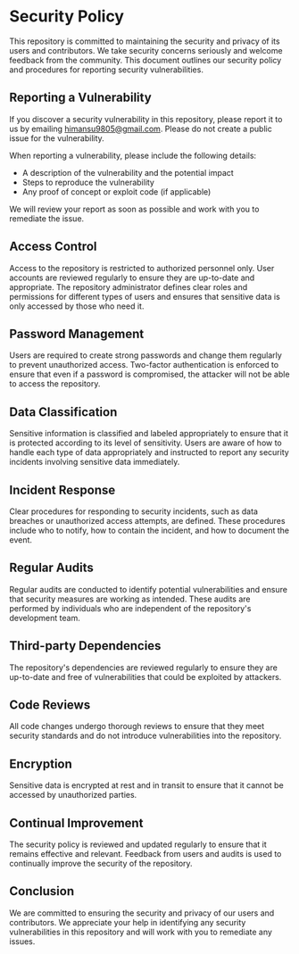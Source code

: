 # Security Policy
This repository is committed to maintaining the security and privacy of its users and contributors. We take security concerns seriously and welcome feedback from the community. This document outlines our security policy and procedures for reporting security vulnerabilities.

## Reporting a Vulnerability
If you discover a security vulnerability in this repository, please report it to us by emailing himansu9805@gmail.com. Please do not create a public issue for the vulnerability.

When reporting a vulnerability, please include the following details:

- A description of the vulnerability and the potential impact
- Steps to reproduce the vulnerability
- Any proof of concept or exploit code (if applicable)

We will review your report as soon as possible and work with you to remediate the issue.

## Access Control
Access to the repository is restricted to authorized personnel only. User accounts are reviewed regularly to ensure they are up-to-date and appropriate. The repository administrator defines clear roles and permissions for different types of users and ensures that sensitive data is only accessed by those who need it.

## Password Management
Users are required to create strong passwords and change them regularly to prevent unauthorized access. Two-factor authentication is enforced to ensure that even if a password is compromised, the attacker will not be able to access the repository.

## Data Classification
Sensitive information is classified and labeled appropriately to ensure that it is protected according to its level of sensitivity. Users are aware of how to handle each type of data appropriately and instructed to report any security incidents involving sensitive data immediately.

## Incident Response
Clear procedures for responding to security incidents, such as data breaches or unauthorized access attempts, are defined. These procedures include who to notify, how to contain the incident, and how to document the event.

## Regular Audits
Regular audits are conducted to identify potential vulnerabilities and ensure that security measures are working as intended. These audits are performed by individuals who are independent of the repository's development team.

## Third-party Dependencies
The repository's dependencies are reviewed regularly to ensure they are up-to-date and free of vulnerabilities that could be exploited by attackers.

## Code Reviews
All code changes undergo thorough reviews to ensure that they meet security standards and do not introduce vulnerabilities into the repository.

## Encryption
Sensitive data is encrypted at rest and in transit to ensure that it cannot be accessed by unauthorized parties.

## Continual Improvement
The security policy is reviewed and updated regularly to ensure that it remains effective and relevant. Feedback from users and audits is used to continually improve the security of the repository.

## Conclusion
We are committed to ensuring the security and privacy of our users and contributors. We appreciate your help in identifying any security vulnerabilities in this repository and will work with you to remediate any issues.

